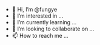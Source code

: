 - 👋 Hi, I’m @fungye
- 👀 I’m interested in ...
- 🌱 I’m currently learning ...
- 💞️ I’m looking to collaborate on ...
- 📫 How to reach me ...

<!---
fungye/fungye is a ✨ special ✨ repository because its `README.md` (this file) appears on your GitHub profile.
You can click the Preview link to take a look at your changes.
--->
